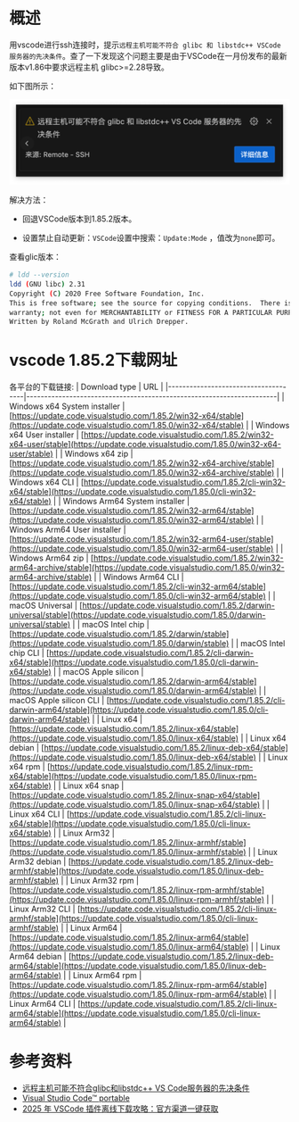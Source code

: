# 概述
用vscode进行ssh连接时，提示`远程主机可能不符合 glibc 和 libstdc++ VSCode 服务器的先决条件`。查了一下发现这个问题主要是由于VSCode在一月份发布的最新版本v1.86中要求远程主机 glibc>=2.28导致。

如下图所示：

![图片](https://raw.githubusercontent.com/sunbines/images/main/工具/67B3C6E19D71C3A64E228153F35664D5.png)

解决方法：

* 回退VSCode版本到1.85.2版本。

* 设置禁止自动更新：`VSCode`设置中搜索：`Update:Mode` ，值改为`none`即可。

查看glic版本：

```bash
# ldd --version
ldd (GNU libc) 2.31
Copyright (C) 2020 Free Software Foundation, Inc.
This is free software; see the source for copying conditions.  There is NO
warranty; not even for MERCHANTABILITY or FITNESS FOR A PARTICULAR PURPOSE.
Written by Roland McGrath and Ulrich Drepper.
```

# vscode 1.85.2下载网址
各平台的下载链接:
| Download type                        | URL                                                                 |
|-------------------------------------|----------------------------------------------------------------------|
| Windows x64 System installer        | [https://update.code.visualstudio.com/1.85.2/win32-x64/stable](https://update.code.visualstudio.com/1.85.0/win32-x64/stable)         |
| Windows x64 User installer          | [https://update.code.visualstudio.com/1.85.2/win32-x64-user/stable](https://update.code.visualstudio.com/1.85.0/win32-x64-user/stable)    |
| Windows x64 zip                     | [https://update.code.visualstudio.com/1.85.2/win32-x64-archive/stable](https://update.code.visualstudio.com/1.85.0/win32-x64-archive/stable) |
| Windows x64 CLI                     | [https://update.code.visualstudio.com/1.85.2/cli-win32-x64/stable](https://update.code.visualstudio.com/1.85.0/cli-win32-x64/stable)     |
| Windows Arm64 System installer      | [https://update.code.visualstudio.com/1.85.2/win32-arm64/stable](https://update.code.visualstudio.com/1.85.0/win32-arm64/stable)       |
| Windows Arm64 User installer        | [https://update.code.visualstudio.com/1.85.2/win32-arm64-user/stable](https://update.code.visualstudio.com/1.85.0/win32-arm64-user/stable)  |
| Windows Arm64 zip                   | [https://update.code.visualstudio.com/1.85.2/win32-arm64-archive/stable](https://update.code.visualstudio.com/1.85.0/win32-arm64-archive/stable) |
| Windows Arm64 CLI                   | [https://update.code.visualstudio.com/1.85.2/cli-win32-arm64/stable](https://update.code.visualstudio.com/1.85.0/cli-win32-arm64/stable)   |
| macOS Universal                     | [https://update.code.visualstudio.com/1.85.2/darwin-universal/stable](https://update.code.visualstudio.com/1.85.0/darwin-universal/stable)  |
| macOS Intel chip                    | [https://update.code.visualstudio.com/1.85.2/darwin/stable](https://update.code.visualstudio.com/1.85.0/darwin/stable)            |
| macOS Intel chip CLI                | [https://update.code.visualstudio.com/1.85.2/cli-darwin-x64/stable](https://update.code.visualstudio.com/1.85.0/cli-darwin-x64/stable)    |
| macOS Apple silicon                 | [https://update.code.visualstudio.com/1.85.2/darwin-arm64/stable](https://update.code.visualstudio.com/1.85.0/darwin-arm64/stable)      |
| macOS Apple silicon CLI             | [https://update.code.visualstudio.com/1.85.2/cli-darwin-arm64/stable](https://update.code.visualstudio.com/1.85.0/cli-darwin-arm64/stable)  |
| Linux x64                           | [https://update.code.visualstudio.com/1.85.2/linux-x64/stable](https://update.code.visualstudio.com/1.85.0/linux-x64/stable)         |
| Linux x64 debian                    | [https://update.code.visualstudio.com/1.85.2/linux-deb-x64/stable](https://update.code.visualstudio.com/1.85.0/linux-deb-x64/stable)     |
| Linux x64 rpm                       | [https://update.code.visualstudio.com/1.85.2/linux-rpm-x64/stable](https://update.code.visualstudio.com/1.85.0/linux-rpm-x64/stable)     |
| Linux x64 snap                      | [https://update.code.visualstudio.com/1.85.2/linux-snap-x64/stable](https://update.code.visualstudio.com/1.85.0/linux-snap-x64/stable)    |
| Linux x64 CLI                       | [https://update.code.visualstudio.com/1.85.2/cli-linux-x64/stable](https://update.code.visualstudio.com/1.85.0/cli-linux-x64/stable)     |
| Linux Arm32                         | [https://update.code.visualstudio.com/1.85.2/linux-armhf/stable](https://update.code.visualstudio.com/1.85.0/linux-armhf/stable)       |
| Linux Arm32 debian                  | [https://update.code.visualstudio.com/1.85.2/linux-deb-armhf/stable](https://update.code.visualstudio.com/1.85.0/linux-deb-armhf/stable)   |
| Linux Arm32 rpm                     | [https://update.code.visualstudio.com/1.85.2/linux-rpm-armhf/stable](https://update.code.visualstudio.com/1.85.0/linux-rpm-armhf/stable)   |
| Linux Arm32 CLI                     | [https://update.code.visualstudio.com/1.85.2/cli-linux-armhf/stable](https://update.code.visualstudio.com/1.85.0/cli-linux-armhf/stable)   |
| Linux Arm64                         | [https://update.code.visualstudio.com/1.85.2/linux-arm64/stable](https://update.code.visualstudio.com/1.85.0/linux-arm64/stable)       |
| Linux Arm64 debian                  | [https://update.code.visualstudio.com/1.85.2/linux-deb-arm64/stable](https://update.code.visualstudio.com/1.85.0/linux-deb-arm64/stable)   |
| Linux Arm64 rpm                     | [https://update.code.visualstudio.com/1.85.2/linux-rpm-arm64/stable](https://update.code.visualstudio.com/1.85.0/linux-rpm-arm64/stable)   |
| Linux Arm64 CLI                     | [https://update.code.visualstudio.com/1.85.2/cli-linux-arm64/stable](https://update.code.visualstudio.com/1.85.0/cli-linux-arm64/stable)   |


# 参考资料
* [远程主机可能不符合glibc和libstdc++ VS Code服务器的先决条件](https://blog.csdn.net/qq_39435411/article/details/136063652)
* [Visual Studio Code™ portable](https://portapps.io/app/vscode-portable/)
* [2025 年 VSCode 插件离线下载攻略：官方渠道一键获取](https://zhuanlan.zhihu.com/p/26003070992)